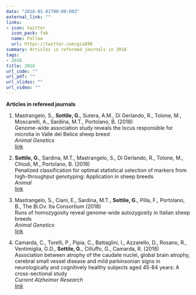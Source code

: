 ```yaml
---
date: "2018-01-01T00:00:00Z"
external_link: ""
links:
- icon: twitter
  icon_pack: fab
  name: Follow
  url: https://twitter.com/gia898
summary: Articles in refereed journals in 2018
tags:
- 2018
title: 2018
url_code: ""
url_pdf: ""
url_slides: ""
url_video: ""
---
```


**Articles in refereed journals**
1. Mastrangelo, S., **Sottile, G.**, Sutera, A.M., Di Gerlando, R., Tolone, M., Moscarelli, A., Sardina, M.T., Portolano, B. (2018)    
Genome-wide association study reveals the locus responsible for microtia in Valle del Belice sheep breed      
*Animal Genetics*   
[link](https://onlinelibrary.wiley.com/doi/abs/10.1111/age.12719)

1. **Sottile, G.**, Sardina, M.T., Mastrangelo, S., Di Gerlando, R., Tolone, M., Chiodi, M., Portolano, B. (2018)   
Penalized classification for optimal statistical selection of markers from high-throughput genotyping: Application in sheep breeds    
*Animal*    
[link](https://www.sciencedirect.com/science/article/pii/S175173111700266X?via%3Dihub)
  
1. Mastrangelo, S., Ciani, E., Sardina, M.T., **Sottile, G.**, Pilla, F., Portolano, B., The Bi.Ov. Ita Consortium (2018)   
Runs of homozygosity reveal genome-wide autozygosity in Italian sheep breeds    
*Animal Genetics*       
[link](https://onlinelibrary.wiley.com/doi/abs/10.1111/age.12634)

1. Camarda, C., Torelli, P., Pipia, C., Battaglini, I., Azzarello, D., Rosano, R., Ventimiglia, G.D., **Sottile, G.**, Cilluffo, G., Camarda, R. (2018)    
Association between atrophy of the caudate nuclei, global brain atrophy, cerebral small vessel disease and mild parkinsonian signs in neurologically and cognitively healthy subjects aged 45-84 years: A cross-sectional study    
*Current Alzheimer Research*      
[link](https://www.eurekaselect.com/163386/article)
